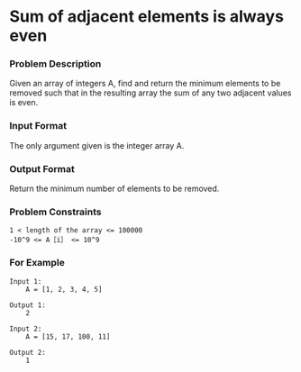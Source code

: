 # Sum of adjacent elements is always even

### Problem Description

Given an array of integers A, find and return the minimum elements to be removed such that in the resulting array the sum of any two adjacent values is even.

### Input Format
The only argument given is the integer array A.

### Output Format
Return the minimum number of elements to be removed.

### Problem Constraints
```
1 < length of the array <= 100000
-10^9 <= A［i］ <= 10^9
```

### For Example
```
Input 1:
    A = [1, 2, 3, 4, 5]

Output 1:
    2

Input 2:
    A = [15, 17, 100, 11]

Output 2:
    1
```